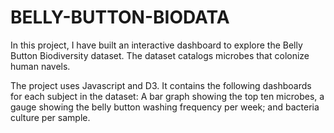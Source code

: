 # BELLY-BUTTON-BIODATA

In this project, I have built an interactive dashboard to explore the Belly Button Biodiversity dataset.  The dataset catalogs microbes that colonize human navels.

The project uses Javascript and D3. 
It contains the following dashboards for each subject in the dataset: A bar graph showing the top ten microbes, a gauge showing the belly button washing frequency per week; and bacteria culture per sample.